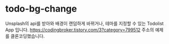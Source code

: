 # todo-bg-change
Unsplash의 api를 받아와 배경이 랜덤하게 바뀌거나, 테마를 지정할 수 있는 Todolist App 입니다. https://codingbroker.tistory.com/3?category=799512 주소의 예제를 클론코딩했습니다.
